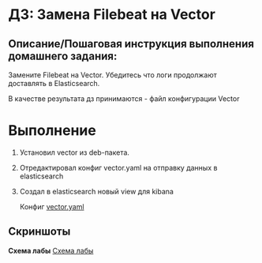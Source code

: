 # ДЗ: Замена Filebeat на Vector

## Описание/Пошаговая инструкция выполнения домашнего задания:

Замените Filebeat на Vector. Убедитесь что логи продолжают доставлять в Elasticsearch.

В качестве результата дз принимаются - файл конфигурации Vector

# Выполнение

1. Установил vector из deb-пакета.
2. Отредактировал конфиг vector.yaml на отправку данных в elasticsearch
3. Создал в elasticsearch новый view для kibana

   Конфиг [vector.yaml](hw_8/vector.yaml)

## Скриншоты

**Схема лабы**
[Схема лабы](hw_8/lab_schame.drawio.png)

